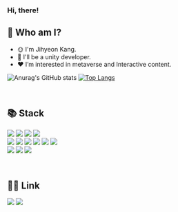 ### Hi, there!


## 👀 Who am I?

- 🌞 I'm Jihyeon Kang.
- 🌱 I'll be a unity developer.
- ❤ I’m interested in metaverse and Interactive content.

![Anurag's GitHub stats](https://github-readme-stats.vercel.app/api?username=Kang-JiHyeon&theme=solarized-light&show_icons=true)
[![Top Langs](https://github-readme-stats.vercel.app/api/top-langs/?username=Kang-JiHyeon&layout=compact)](https://github.com/Kang-JiHyeon/github-readme-stats)
  
<br>

## 📚 Stack
<img src="https://img.shields.io/badge/C Sharp-239120?style=for-the-badge&logo=C Sharp&logoColor=white"/> <img src="https://img.shields.io/badge/C-A8B9CC?style=for-the-badge&logo=C&logoColor=white"/> <img src="https://img.shields.io/badge/C++-00599C?style=for-the-badge&logo=C%2B%2B&logoColor=white"/> <img src="https://img.shields.io/badge/python-3776AB?style=for-the-badge&logo=python&logoColor=white"/>
<br>
<img src="https://img.shields.io/badge/html5-E34F26?style=for-the-badge&logo=html5&logoColor=white"/> <img src="https://img.shields.io/badge/css3-1572B6?style=for-the-badge&logo=css3&logoColor=white"/> <img src="https://img.shields.io/badge/javascript-F7DF1E?style=for-the-badge&logo=javascript&logoColor=white"/> <img src="https://img.shields.io/badge/oracle-F80000?style=for-the-badge&logo=oracle&logoColor=white"/> <img src="https://img.shields.io/badge/opengl-5586A4?style=for-the-badge&logo=opengl&logoColor=white"/> <img src="https://img.shields.io/badge/linux-FCC624?style=for-the-badge&logo=linux&logoColor=white"/>
<br>
<img src="https://img.shields.io/badge/Unity-FFFFFF?style=for-the-badge&logo=Unity&logoColor=black"/> <img src="https://img.shields.io/badge/github-181717?style=for-the-badge&logo=github&logoColor=white"/> <img src="https://img.shields.io/badge/git-F05032?style=for-the-badge&logo=git&logoColor=white"/>

<br>

## 👩‍💻 Link
<a href="https://glory-order-c53.notion.site/Unity-Developer-d0dcbf1de21c4fd2b1be57dc6dc271e4" target="_blank"><img src="https://img.shields.io/badge/Profile-000000?style=for-the-badge&logo=Notion&logoColor=white"/></a>
<a href="https://velog.io/@jh991012" target="_blank"><img src="https://img.shields.io/badge/Velog-20C997?style=for-the-badge&logo=Velog&logoColor=white"/></a>

<br>

